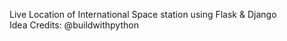 Live Location of International Space station using Flask & Django <br>
Idea Credits: @buildwithpython
